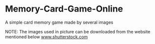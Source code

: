 # Memory-Card-Game-Online
A simple card memory game made by several images

NOTE: 
The images used in picture can be downloaded from the website mentioned below
www.shutterstock.com
